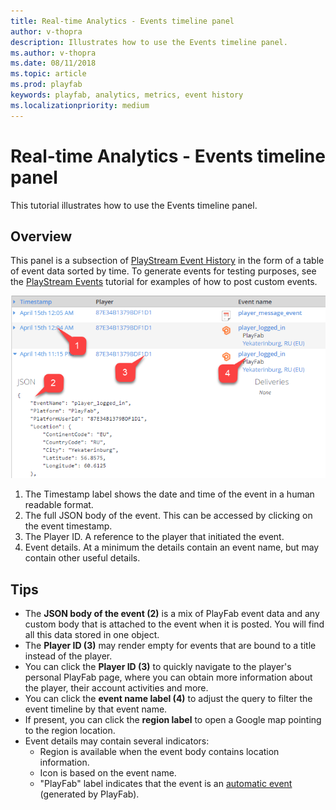 ```yaml
---
title: Real-time Analytics - Events timeline panel
author: v-thopra
description: Illustrates how to use the Events timeline panel.
ms.author: v-thopra
ms.date: 08/11/2018
ms.topic: article
ms.prod: playfab
keywords: playfab, analytics, metrics, event history
ms.localizationpriority: medium
---
```


# Real-time Analytics - Events timeline panel

This tutorial illustrates how to use the Events timeline panel.

## Overview

This panel is a subsection of [PlayStream Event History](../../automation/playstream-events/event-history.md) in the form of a table of event data sorted by time. To generate events for testing purposes, see the [PlayStream Events](../../automation/playstream-events/playstream-quickstart.md) tutorial for examples of how to post custom events.

![Events Timeline panel](media/tutorials/events-timeline-panel.png)  

1. The Timestamp label shows the date and time of the event in a human readable format.
2. The full JSON body of the event. This can be accessed by clicking on the event timestamp.
3. The Player ID. A reference to the player that initiated the event.
4. Event details. At a minimum the details contain an event name, but may contain other useful details.

## Tips

- The **JSON body of the event (2)** is a mix of PlayFab event data and any custom body that is attached to the event when it is posted. You will find all this data stored in one object.
- The **Player ID (3)** may render empty for events that are bound to a title instead of the player.
- You can click the **Player ID (3)** to quickly navigate to the player's personal PlayFab page, where you can obtain more information about the player, their account activities and more.
- You can click the **event name label (4)** to adjust the query to filter the event timeline by that event name.
- If present, you can click the **region label** to open a Google map pointing to the region location.
- Event details may contain several indicators:
  - Region is available when the event body contains location information.
  - Icon is based on the event name.
  - "PlayFab" label indicates that the event is an [automatic event](../../automation/playstream-events/playstream-quickstart.md) (generated by PlayFab).